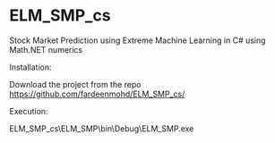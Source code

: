# ELM_SMP_cs
Stock Market Prediction using Extreme Machine Learning in C# using Math.NET numerics

Installation:

Download the project from the repo https://github.com/fardeenmohd/ELM_SMP_cs/

Execution:

ELM_SMP_cs\ELM_SMP\bin\Debug\ELM_SMP.exe
